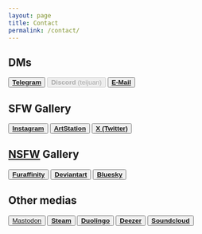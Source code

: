 ```yaml
---
layout: page
title: Contact
permalink: /contact/
---
```


## DMs
<button>[**Telegram**](https://t.me/tei_juan)</button>
<button disabled>**Discord** (teijuan)</button>
<button>[**E-Mail**](mailto:tei-juan@hotmail.com)</button>

## SFW Gallery
<button>[**Instagram**](https://instagram.com/tei.juan)</button>
<button>[**ArtStation**](https://www.artstation.com/teijuan)</button>
<button>[**X (Twitter)**](https://www.twitter.com/teijuanart/)</button>

## [NSFW](https://slang.net/meaning/nsfw) Gallery
<button>[**Furaffinity**](https://www.furaffinity.net/user/teixeira-juan)</button>
<button>[**Deviantart**](https://www.deviantart.com/teijuan)</button>
<button>[**Bluesky**](https://bsky.app/profile/teijuan.com)</button>

## Other medias
<button><a rel="me" href="https://mas.to/@teijuan">Mastodon</a></button>
<button>[**Steam**](https://steamcommunity.com/id/teijuan/)</button>
<button>[**Duolingo**](https://www.duolingo.com/profile/tei.juan)</button>
<button>[**Deezer**](https://www.deezer.com/us/profile/2434786808)</button>
<button>[**Soundcloud**](https://soundcloud.com/teijuan)</button>

